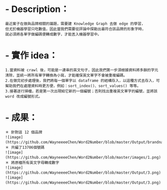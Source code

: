 # - Description：

	最近案子在做與品牌相關的議題，需要建 Knowledge Graph 去做 edge 的學習，
	但尤於機器學習只吃數值，因此當我們需要從評論中探勘出最符合該品牌的形象字時，
	就必須將各單字做編碼便轉成數字，才能丟入機器學習中。
			
# - 實作 idea：

	1.當資料被 crawl 後，可能是一連串的英文句子，因此我們第一步須根據資料將多餘的字元清除，並統一將所有單字轉換為小寫，才能確保英文單字不會被重複編碼。
	2.在做完初步處理後，我們將每一個單字以 dataframe 的結構存入，以這種方式去存入，可幫助我們在處理資料時更方便，例如：sort_index()、sort_values() 等等。
	3.接著逐行掃檔，若是第一次出現給它新的一個編號；否則找出重複英文單字的編號，並將該 word 改成編號形式。
	
# - 成果：
	＊ 針對這 12 個品牌
	![image](https://github.com/WayneeeeChen/Word2Number/blob/master/Output/brandname.png)
	＊ 共編了13706個號碼
	![image](https://github.com/WayneeeeChen/Word2Number/blob/master/images/1.png)
	＊ 將原檔所有英文字母轉成數字
	![image](https://github.com/WayneeeeChen/Word2Number/blob/master/Output/3.png)
	![image](https://github.com/WayneeeeChen/Word2Number/blob/master/Output/3.png)
